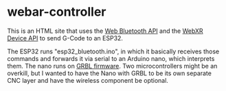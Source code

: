 # webar-controller
This is an HTML site that uses the [Web Bluetooth API](https://developer.mozilla.org/en-US/docs/Web/API/Web_Bluetooth_API) and the [WebXR Device API](https://immersive-web.github.io/webxr/) to send G-Code to an ESP32.

The ESP32 runs "esp32_bluetooth.ino", in which it basically receives those commands and forwards it via serial to an Arduino nano, which interprets them. The nano runs on [GRBL firmware](https://github.com/gnea/grbl/wiki). Two microcontrollers might be an overkill, but I wanted to have the Nano with GRBL to be its own separate CNC layer and have the wireless component be optional.
